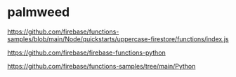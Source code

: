# palmweed

https://github.com/firebase/functions-samples/blob/main/Node/quickstarts/uppercase-firestore/functions/index.js

https://github.com/firebase/firebase-functions-python

https://github.com/firebase/functions-samples/tree/main/Python
